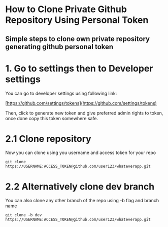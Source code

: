# How to Clone Private Github Repository Using Personal Token
## Simple steps to clone own private repository generating github personal token

# 1. Go to settings then to Developer settings

You can go to developer settings using following link: 

[https://github.com/settings/tokens](https://github.com/settings/tokens)

Then, click to generate new token and give preferred admin rights to token, once done copy this token somewhere safe.

# 2.1 Clone repository

Now you can clone using you username and access token for your repo

    git clone https://USERNAME:ACCESS_TOKEN@github.com/user123/whateverapp.git

# 2.2 Alternatively clone dev branch

You can also clone any other branch of the repo using -b flag and branch name

    git clone -b dev https://USERNAME:ACCESS_TOKEN@github.com/user123/whateverapp.git
